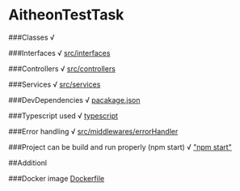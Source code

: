 # AitheonTestTask

###Classes √

###Interfaces √ [src/interfaces]()

###Controllers √ [src/controllers]()

###Services √ [src/services]()

###DevDependencies √ [pacakage.json]()

###Typescript used √ [typescript]()

###Error handling √ [src/middlewares/errorHandler]()

###Project can be build and run properly (npm start) √ ["npm start"]()	

##Additionl

###Docker image [Dockerfile]()
